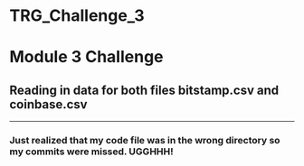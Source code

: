 # TRG_Challenge_3
# Module 3 Challenge
## Reading in data for both files bitstamp.csv and coinbase.csv

---

### Just realized that my code file was in the wrong directory so my commits were missed. UGGHHH!